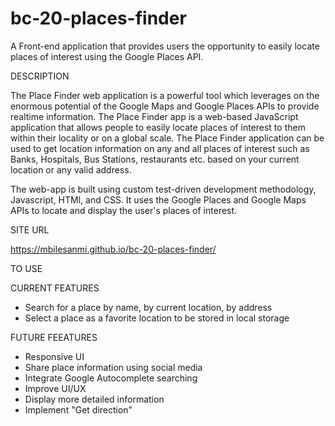 # bc-20-places-finder
A Front-end application that provides users the opportunity to easily locate places of interest using the Google Places API.

DESCRIPTION

The Place Finder web application is a powerful tool which leverages on the enormous potential of the Google Maps and Google Places APIs to provide realtime information. The Place Finder app is a web-based JavaScript application that allows people to easily locate places of interest to them within their locality or on a global scale. The Place Finder application can be used to get location information on any and all places of interest such as Banks, Hospitals, Bus Stations, restaurants etc. based on your current location or any valid address.

The web-app is built using custom test-driven development methodology, Javascript, HTMl, and CSS. It uses the Google Places and Google Maps APIs to locate and display the user's places of interest.

SITE URL

https://mbilesanmi.github.io/bc-20-places-finder/

TO USE

CURRENT FEATURES
- Search for a place by name, by current location, by address
- Select a place as a favorite location to be stored in local storage

FUTURE FEEATURES
- Responsive UI
- Share place information using social media
- Integrate Google Autocomplete searching
- Improve UI/UX
- Display more detailed information
- Implement "Get direction"
